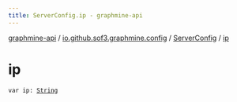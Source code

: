 ```yaml
---
title: ServerConfig.ip - graphmine-api
---
```


[graphmine-api](../../index.html) / [io.github.sof3.graphmine.config](../index.html) / [ServerConfig](index.html) / [ip](./ip.html)

# ip

`var ip: `[`String`](https://kotlinlang.org/api/latest/jvm/stdlib/kotlin/-string/index.html)